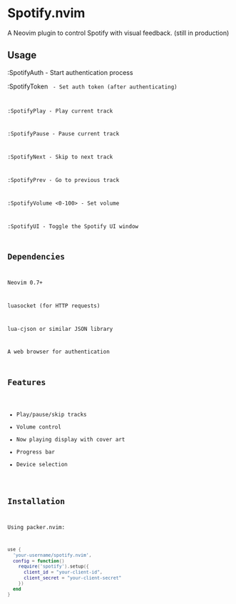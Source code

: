 # Spotify.nvim

A Neovim plugin to control Spotify with visual feedback. (still in production)

## Usage

:SpotifyAuth - Start authentication process

:SpotifyToken <code> - Set auth token (after authenticating)

:SpotifyPlay - Play current track

:SpotifyPause - Pause current track

:SpotifyNext - Skip to next track

:SpotifyPrev - Go to previous track

:SpotifyVolume <0-100> - Set volume

:SpotifyUI - Toggle the Spotify UI window

## Dependencies

Neovim 0.7+

luasocket (for HTTP requests)

lua-cjson or similar JSON library

A web browser for authentication

## Features

- Play/pause/skip tracks
- Volume control
- Now playing display with cover art
- Progress bar
- Device selection

## Installation

Using packer.nvim:

```lua
use {
  'your-username/spotify.nvim',
  config = function()
    require('spotify').setup({
      client_id = "your-client-id",
      client_secret = "your-client-secret"
    })
  end
}
